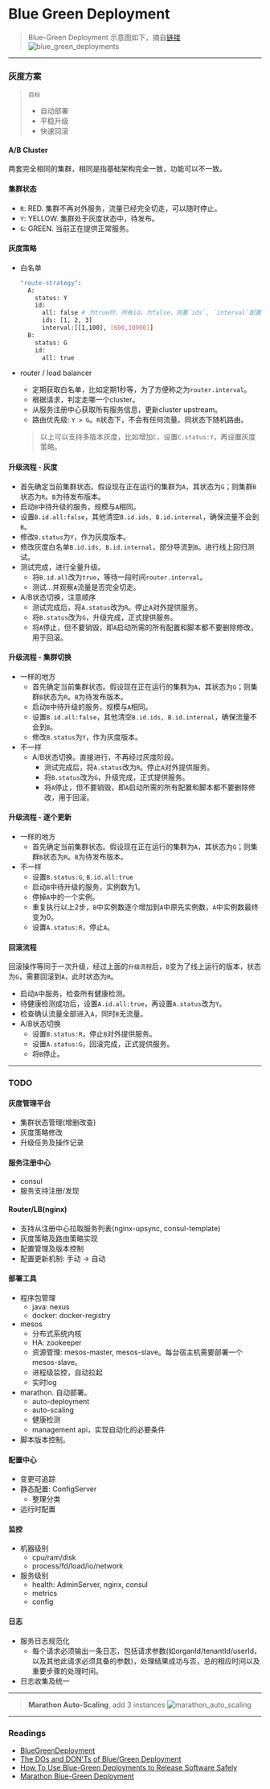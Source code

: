# Blue Green Deployment

> Blue-Green Deployment 示意图如下，摘自[链接](http://martinfowler.com/bliki/BlueGreenDeployment.html)
![blue_green_deployments](../../img/blue_green_deployments.png)

----

### 灰度方案

> `目标`
> * 自动部署
> * 平稳升级
> * 快速回滚

#### A/B Cluster

两套完全相同的集群，相同是指基础架构完全一致，功能可以不一致。

#### 集群状态

* `R`: RED. 集群不再对外服务，流量已经完全切走，可以随时停止。
* `Y`: YELLOW. 集群处于灰度状态中，待发布。
* `G`: GREEN. 当前正在提供正常服务。

#### 灰度策略

* 白名单

    ```sh
    "route-strategy":
      A: 
        status: Y
        id: 
          all: false # 为true时，所有id。为false，则看`ids`, `interval`配置
          ids: [1, 2, 3]
          interval:[[1,100], [600,10000]]
      B:
        status: G
        id:
          all: true
    ```
* router / load balancer
    * 定期获取白名单，比如定期1秒等，为了方便称之为`router.interval`。
    * 根据请求，判定走哪一个cluster。
    * 从服务注册中心获取所有服务信息，更新cluster upstream。
    * 路由优先级: `Y > G`。`R`状态下，不会有任何流量。同状态下随机路由。
    
    > 以上可以支持多版本灰度，比如增加`C`，设置`C.status:Y`，再设置灰度策略。


#### 升级流程 - 灰度

* 首先确定当前集群状态。假设现在正在运行的集群为`A`，其状态为`G`；则集群`B`状态为`R`。`B`为待发布版本。
* 启动`B`中待升级的服务，规模与`A`相同。
* 设置`B.id.all:false`，其他清空`B.id.ids, B.id.internal`，确保流量不会到`B`。
* 修改`B.status`为`Y`，作为灰度版本。
* 修改灰度白名单`B.id.ids, B.id.internal`，部分导流到`B`。进行线上回归测试。
* 测试完成，进行全量升级。
    * 将`B.id.all`改为`true`，等待一段时间`router.interval`。
    * 测试...并观察`A`流量是否完全切走。
* A/B状态切换，注意顺序
    * 测试完成后，将`A.status`改为`R`。停止`A`对外提供服务。
    * 将`B.status`改为`G`，升级完成，正式提供服务。
    * 将`A`停止，但不要销毁，即`A`启动所需的所有配置和脚本都不要删除修改，用于回滚。

#### 升级流程 - 集群切换

* 一样的地方
    * 首先确定当前集群状态。假设现在正在运行的集群为`A`，其状态为`G`；则集群`B`状态为`R`。`B`为待发布版本。
    * 启动`B`中待升级的服务，规模与`A`相同。
    * 设置`B.id.all:false`，其他清空`B.id.ids, B.id.internal`，确保流量不会到`B`。
    * 修改`B.status`为`Y`，作为灰度版本。
* 不一样
    * A/B状态切换。直接进行，不再经过灰度阶段。
        * 测试完成后，将`A.status`改为`R`。停止`A`对外提供服务。
        * 将`B.status`改为`G`，升级完成，正式提供服务。
        * 将`A`停止，但不要销毁，即`A`启动所需的所有配置和脚本都不要删除修改，用于回滚。


#### 升级流程 - 逐个更新

* 一样的地方
    * 首先确定当前集群状态。假设现在正在运行的集群为`A`，其状态为`G`；则集群`B`状态为`R`。`B`为待发布版本。
* 不一样
    * 设置`B.status:G`, `B.id.all:true`
    * 启动`B`中待升级的服务，实例数为1。
    * 停掉`A`中的一个实例。
    * 重复执行以上2步，`B`中实例数逐个增加到`A`中原先实例数，`A`中实例数最终变为0。
    * 设置`A.status:R`，停止`A`。

#### 回滚流程

回滚操作等同于一次升级，经过上面的`升级流程`后，`B`变为了线上运行的版本，状态为`G`，需要回滚到`A`，此时状态为`R`。

* 启动`A`中服务，检查所有健康检测。
* 待健康检测成功后，设置`A.id.all:true`，再设置`A.status`改为`Y`。
* 检查确认流量全部进入`A`，同时`B`无流量。
* A/B状态切换
    * 设置`B.status:R`，停止`B`对外提供服务。
    * 设置`A.status:G`，回滚完成，正式提供服务。
    * 将`B`停止。

----

### TODO

#### 灰度管理平台

* 集群状态管理(增删改查)
* 灰度策略修改
* 升级任务及操作记录

#### 服务注册中心

* consul
* 服务支持注册/发现

#### Router/LB(nginx)

* 支持从注册中心拉取服务列表(nginx-upsync, consul-template)
* 灰度策略及路由策略实现
* 配置管理及版本控制
* 配置更新机制: 手动 -> 自动

#### 部署工具

* 程序包管理
    * java: nexus
    * docker: docker-registry
* mesos
    * 分布式系统内核
    * HA: zookeeper
    * 资源管理: mesos-master, mesos-slave。每台宿主机需要部署一个mesos-slave。
    * 进程级监控，自动拉起
    * 实时log
* marathon. 自动部署。
    * auto-deployment
    * auto-scaling
    * 健康检测
    * management api，实现自动化的必要条件
* 脚本版本控制。

#### 配置中心

* 变更可追踪
* 静态配置: ConfigServer
    * 整理分类
* 运行时配置

#### 监控

* 机器级别
    * cpu/ram/disk
    * process/fd/load/io/network
* 服务级别
    * health: AdminServer, nginx, consul
    * metrics
    * config

#### 日志

* 服务日志规范化
    * 每个请求必须输出一条日志，包括请求参数(如organId/tenantId/userId，以及其他此请求必须具备的参数)，处理结果成功与否，总的相应时间以及重要步骤的处理时间。
* 日志收集及统一

----

> **Marathon Auto-Scaling**, add 3 instances
> ![marathon_auto_scaling](../../img/marathon_auto_scaling.png)

----


### Readings

* [BlueGreenDeployment](http://martinfowler.com/bliki/BlueGreenDeployment.html)
* [The DOs and DON'Ts of Blue/Green Deployment](https://cloudnative.io/blog/2015/02/the-dos-and-donts-of-bluegreen-deployment/)
* [How To Use Blue-Green Deployments to Release Software Safely](https://www.digitalocean.com/community/tutorials/how-to-use-blue-green-deployments-to-release-software-safely)
* [Marathon Blue-Green Deployment](https://mesosphere.github.io/marathon/docs/blue-green-deploy.html)
